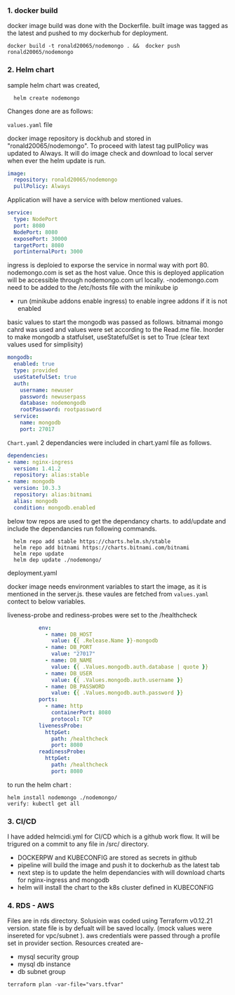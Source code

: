 ### 1. docker build ###
docker image build was done with the Dockerfile. built image was tagged as the latest and pushed to my dockerhub for deployment.

```shell
docker build -t ronald20065/nodemongo . &&  docker push ronald20065/nodemongo
```
### 2. Helm chart ###

sample helm chart was created,
```shell
  helm create nodemongo
```
Changes done are as follows:

`values.yaml` file

docker image repository is dockhub and stored in "ronald20065/nodemongo". To proceed with latest tag
 pullPolicy was updated to Always. It will do image check and download to local server when ever the helm update is run.
 
```yaml
image:
  repository: ronald20065/nodemongo
  pullPolicy: Always

```

Application will have a service with below mentioned values. 

```yaml
service:
  type: NodePort
  port: 8080
  NodePort: 8080
  exposePort: 30000
  targetPort: 8080
  portinternalPort: 3000

```

ingress is deploied to exporse the service in normal way with port 80. nodemongo.com is set as the host
 value. Once this is deployed application will be accessible through nodemongo.com url locally.
  -nodemongo.com need to be added to the /etc/hosts file with the minikube ip
  - run (minikube addons enable ingress) to enable ingree addons if it is not enabled


basic values to start the mongodb was passed as follows. bitnamai mongo cahrd was used and values were
 set according to the Read.me file. Inorder to make mongodb a statfulset, useStatefulSet is set to True
(clear text values used for simplisity)

```yaml
mongodb:
  enabled: true
  type: provided
  useStatefulSet: true
  auth:
    username: newuser
    password: newuserpass
    database: nodemongodb
    rootPassword: rootpassword
  service:
    name: mongodb
    port: 27017
```

`Chart.yaml` 
2 dependancies were included in chart.yaml file as follows. 

```yaml
dependencies:
- name: nginx-ingress
  version: 1.41.2
  repository: alias:stable
- name: mongodb
  version: 10.3.3
  repository: alias:bitnami
  alias: mongodb
  condition: mongodb.enabled
```

below tow repos are used to get the dependancy charts. to add/update and include the dependancies 
run following commands.
```shell
  helm repo add stable https://charts.helm.sh/stable
  helm repo add bitnami https://charts.bitnami.com/bitnami
  helm repo update
  helm dep update ./nodemongo/
```
deployment.yaml

docker image needs environment variables to start the image, as it is mentioned in the server.js.
these vaules are fetched from `values.yaml` contect to below variables.

liveness-probe and rediness-probes were set to the /healthcheck 
```yaml
          env:
            - name: DB_HOST
              value: {{ .Release.Name }}-mongodb
            - name: DB_PORT
              value: "27017"
            - name: DB_NAME
              value: {{ .Values.mongodb.auth.database | quote }}
            - name: DB_USER
              value: {{ .Values.mongodb.auth.username }}
            - name: DB_PASSWORD
              value: {{ .Values.mongodb.auth.password }}
          ports:
            - name: http
              containerPort: 8080
              protocol: TCP
          livenessProbe:
            httpGet:
              path: /healthcheck
              port: 8080
          readinessProbe:
            httpGet:
              path: /healthcheck
              port: 8080
```

to run the helm chart : 
```shell
helm install nodemongo ./nodemongo/
verify: kubectl get all
```

### 3. CI/CD ###
I have added helmcidi.yml for CI/CD which is a github work flow. It will be trigured on a commit to any file in /src/ directory. 
* DOCKERPW and KUBECONFIG are stored as secrets in github
* pipeline will build the image and push it to dockerhub as the latest tab
* next step is to update the helm dependancies with will download charts for nginx-ingress and mongodb
* helm will install the chart to the k8s cluster defined in KUBECONFIG



### 4. RDS - AWS ###

Files are in rds directory.
Solusioin was coded using Terraform v0.12.21 version. state file is by defualt will be saved locally. (mock values were insereted for vpc/subnet ). 
aws credentials were passed through a profile set in provider section. Resources created are-
* mysql security group
* mysql db instance
* db subnet group


```shell
terraform plan -var-file="vars.tfvar"
```
